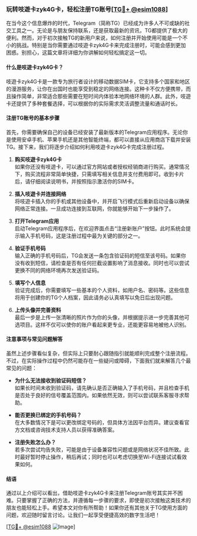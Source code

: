 ### 玩转吱遊卡zyk4G卡，轻松注册TG账号[[TG💪+ @esim1088](https://t.me/s/esim1088)]

在当今这个信息爆炸的时代，Telegram（简称TG）已经成为许多人不可或缺的社交工具之一。无论是与朋友保持联系，还是获取最新的资讯，TG都提供了极大的便利。然而，对于初次接触TG的新用户来说，如何注册并开始使用可能是一个不小的挑战。特别是当你需要通过吱遊卡zyk4G卡来完成注册时，可能会感到更加困惑。别担心，这篇文章将详细为你讲解如何轻松搞定这一切。

#### 什么是吱遊卡zyk4G卡？

吱遊卡zyk4G卡是一款专为旅行者设计的移动数据SIM卡，它支持多个国家和地区的漫游服务，让你在出国时也能享受到稳定的网络连接。这种卡不仅方便携带，而且操作简单，非常适合那些需要在短时间内体验本地网络环境的人群。此外，吱遊卡还提供了多种套餐选择，可以根据你的实际需求灵活调整流量和通话时长。

#### 注册TG账号的基本步骤

首先，你需要确保自己的设备已经安装了最新版本的Telegram应用程序。无论你是使用安卓手机、苹果手机还是其他智能终端，都可以直接从应用商店下载并安装TG。接下来，我们将逐步介绍如何利用吱遊卡zyk4G卡完成注册过程。

1. **购买吱遊卡zyk4G卡**  
   如果你还没有吱遊卡，可以通过官方网站或者授权经销商进行购买。通常情况下，购买流程非常简单快捷，只需填写相关信息并支付费用即可。收到卡片后，请仔细阅读说明书，并按照指示激活你的SIM卡。

2. **插入吱遊卡并连接网络**  
   将吱遊卡插入你的手机或其他设备中，并开启飞行模式后重新启动设备以确保网络正常连接。一旦成功连接到互联网，你就能够开始下一步操作了。

3. **打开Telegram应用**  
   启动Telegram应用程序后，在欢迎界面点击“注册新账户”按钮。此时系统会提示输入手机号码，这是注册过程中最为关键的部分之一。

4. **验证手机号码**  
   输入正确的手机号码后，TG会发送一条包含验证码的短信至该号码。如果你没有收到短信，请检查是否有任何拦截设置影响了消息接收。同时也可以尝试更换不同的网络环境再次发送验证码。

5. **填写个人信息**  
   验证完成后，你需要填写一些基本的个人资料，如用户名、密码等。这些信息将用于创建你的TG个人档案，因此请务必认真填写以免日后出现问题。

6. **上传头像并完善资料**  
   最后一步是上传一张清晰的照片作为你的头像，并根据提示进一步完善其他可选项目。这样不仅可以使你的账户看起来更专业，还能更容易地被他人识别。

#### 注意事项与常见问题解答

虽然上述步骤看似复杂，但实际上只要耐心跟随指引就能顺利完成整个注册流程。不过，在实际操作过程中仍然可能存在一些疑问或障碍，下面我们就来解答几个最常见的问题：

- **为什么无法接收到验证码短信？**  
  如果长时间未收到验证码，请先确认是否正确输入了手机号码，并且检查手机是否处于良好的信号覆盖范围内。如果依然无效，则可以尝试联系客服寻求帮助。

- **能否更换已绑定的手机号码？**  
  在大多数情况下是可以更改绑定号码的，但具体方法因平台而异。建议查看官方文档或咨询技术支持人员以获得准确答案。

- **注册失败怎么办？**  
  若多次尝试均告失败，可能是由于设备兼容性问题或是网络状况不佳所致。此时最好暂时停止操作，稍后再试；同时也可以考虑切换至Wi-Fi连接试试看效果如何。

#### 结语

通过以上介绍可以看出，借助吱遊卡zyk4G卡来注册Telegram账号其实并不困难。只要掌握了正确的方法，并遵循每一步骤的要求，即使是初次接触这类技术的朋友也能轻松上手。希望本文对你有所帮助！如果你还有其他关于TG使用方面的问题，欢迎随时留言讨论。让我们一起享受便捷高效的数字生活吧！

[[TG💪+ @esim1088](https://t.me/s/esim1088) ![Image](https://i.postimg.cc/4NQfJmqS/Snipaste-2025-05-13-00-14-12.png)]